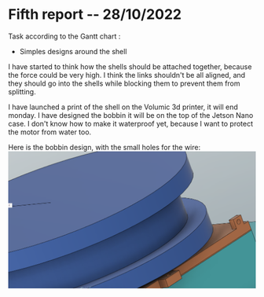 # Fifth report -- 28/10/2022

Task according to the Gantt chart :

* Simples designs around the shell

I have started to think how the shells should be attached together, because the force could be very high. I think the links shouldn't be all aligned, and they should go into the shells while blocking them to prevent them from splitting.

I have launched a print of the shell on the Volumic 3d printer, it will end monday.
I have designed the bobbin it will be on the top of the Jetson Nano case. I don't know how to make it waterproof yet, because I want to protect the motor from water too.

Here is the bobbin design, with the small holes for the wire:
![bobbin](images_and_videos_for_reports/thread.png)
